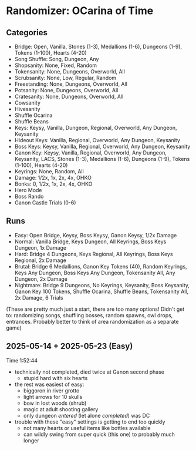 # Randomizer: OCarina of Time
## Categories
- Bridge: Open, Vanilla, Stones (1-3), Medallions (1-6), Dungeons (1-9), Tokens (1-100), Hearts (4-20)
- Song Shuffle: Song, Dungeon, Any
- Shopsanity: None, Fixed, Random
- Tokensanity: None, Dungeons, Overworld, All
- Scrubsanity: None, Low, Regular, Random
- Freestanding: None, Dungeons, Overworld, All
- Potsanity: None, Dungeons, Overworld, All
- Cratesanity: None, Dungeons, Overworld, All
- Cowsanity
- Hivesanity
- Shuffle Ocarina
- Shuffle Beans
- Keys: Keysy, Vanilla, Dungeon, Regional, Overworld, Any Dungeon, Keysanity
- Hideout Keys: Vanilla, Regional, Overworld, Any Dungeon, Keysanity
- Boss Keys: Keysy, Vanilla, Regional, Overworld, Any Dungeon, Keysanity
- Ganon Key: Keysy, Vanilla, Regional, Overworld, Any Dungeon, Keysanity, LACS, Stones (1-3), Medallions (1-6), Dungeons (1-9), Tokens (1-100), Hearts (4-20)
- Keyrings: None, Random, All
- Damage: 1/2x, 1x, 2x, 4x, OHKO
- Bonks: 0, 1/2x, 1x, 2x, 4x, OHKO
- Hero Mode
- Boss Rando
- Ganon Castle Trials (0-6)

## Runs
- Easy: Open Bridge, Keysy, Boss Keysy, Ganon Keysy, 1/2x Damage
- Normal: Vanilla Bridge, Keys Dungeon, All Keyrings, Boss Keys Dungeon, 1x Damage
- Hard: Bridge 4 Dungeons, Keys Regional, All Keyrings, Boss Keys Regional, 2x Damage
- Brutal: Bridge 6 Medallions, Ganon Key Tokens (40), Random Keyrings, Keys Any Dungeon, Boss Keys Any Dungeon, Tokensanity All, Any Dungeon, 2x Damage
- Nightmare: Bridge 9 Dungeons, No Keyrings, Keysanity, Boss Keysanity, Ganon Key 100 Tokens, Shuffle Ocarina, Shuffle Beans, Tokensanity All, 2x Damage, 6 Trials

(These are pretty much just a start, there are too many options! Didn't get to: randomizing songs, shuffling bosses, random spawns, owl drops, entrances. Probably better to think of area randomization as a separate game)

## 2025-05-14 + 2025-05-23 (Easy)
Time 1:52:44
- technically not completed, died twice at Ganon second phase
    - stupid hard with six hearts
- the rest was easiest of easy:
    - biggoron in river grotto
    - light arrows for 10 skulls
    - bow in lost woods (shrub)
    - magic at adult shooting gallery
    - only dungeon *entered* (let alone *completed*) was DC
- trouble with these "easy" settings is getting to end too quickly
    - not many hearts or useful items like bottles available
    - can wildly swing from super quick (this one) to probably much longer